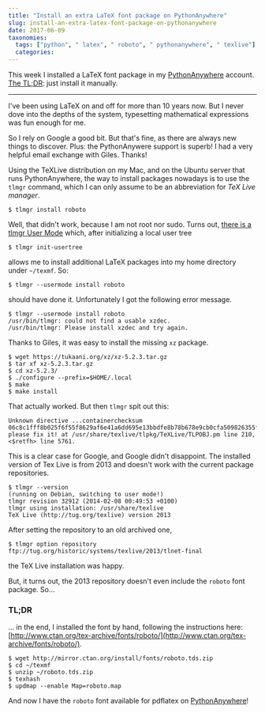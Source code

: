```yaml
---
title: "Install an extra LaTeX font package on PythonAnywhere"
slug: install-an-extra-latex-font-package-on-pythonanywhere
date: 2017-06-09
taxonomies:
  tags: ["python", " latex", " roboto", " pythonanywhere", " texlive"]
  categories: 
---
```



This week I installed a LaTeX font package in my [PythonAnywhere](https://www.pythonanywhere.com/) account. [The TL;DR](#tldr): just install it manually.

<hr>
I've been using LaTeX on and off for more than 10 years now. But  I never dove into the depths of the system, typesetting mathematical expressions was fun enough for me.

So I rely on Google a good bit. But that's fine, as there are always new things to discover. Plus: the PythonAnywere support is superb! I had a very helpful email exchange with Giles. Thanks!

Using the TeXLive distribution on my Mac, and on the Ubuntu server that runs PythonAnywhere, the way to install packages nowadays is to use the `tlmgr` command, which I can only assume to be an abbreviation for *TeX Live manager*.

```
$ tlmgr install roboto
```

Well, that didn't work, because I am not root nor sudo. Turns out, [there is a tlmgr User Mode](https://tex.stackexchange.com/questions/288545/installing-with-tlmgr-without-sudo-to-texmf/288639#288639) which, after initializing a local user tree

```
$ tlmgr init-usertree
```

allows me to install additional LaTeX packages into my home directory under `~/texmf`. So:

```
$ tlmgr --usermode install roboto
```

should have done it. Unfortunately I got the following error message.

```
$ tlmgr --usermode install roboto
/usr/bin/tlmgr: could not find a usable xzdec.
/usr/bin/tlmgr: Please install xzdec and try again.
```

Thanks to Giles, it was easy to install the missing `xz` package.

```
$ wget https://tukaani.org/xz/xz-5.2.3.tar.gz
$ tar xf xz-5.2.3.tar.gz 
$ cd xz-5.2.3/
$ ./configure --prefix=$HOME/.local
$ make
$ make install
```

That actually worked. But then `tlmgr` spit out this:

```
Unknown directive ...containerchecksum
06c8c1fff8b025f6f55f8629af6e41a6dd695e13bbdfe8b78b678e9cb0cfa509826355f4ece20d8a99b49bcee3c5931b8d766f0fc3dae0d6a645303d487600b0..., please fix it! at /usr/share/texlive/tlpkg/TeXLive/TLPOBJ.pm line 210, <$retfh> line 5761.
```

This is a clear case for Google, and Google didn't disappoint. The installed version of Tex Live is from 2013 and doesn't work with the current package repositories.

```
$ tlmgr --version
(running on Debian, switching to user mode!)
tlmgr revision 32912 (2014-02-08 00:49:53 +0100)
tlmgr using installation: /usr/share/texlive
TeX Live (http://tug.org/texlive) version 2013
```

After setting the repository to an old archived one,

```
$ tlmgr option repository ftp://tug.org/historic/systems/texlive/2013/tlnet-final
```

the TeX Live installation was happy.

But, it turns out, the 2013 repository doesn't even include the `roboto` font package. So…

<a name="tldr"></a>
### TL;DR
… in the end, I installed the font by hand,
following the instructions here:
[http://www.ctan.org/tex-archive/fonts/roboto/](http://www.ctan.org/tex-archive/fonts/roboto/).

```
$ wget http://mirror.ctan.org/install/fonts/roboto.tds.zip
$ cd ~/texmf
$ unzip ~/roboto.tds.zip
$ texhash
$ updmap --enable Map=roboto.map
```

And now I have the `roboto` font available for pdflatex on [PythonAnywhere](https://www.pythonanywhere.com/)!